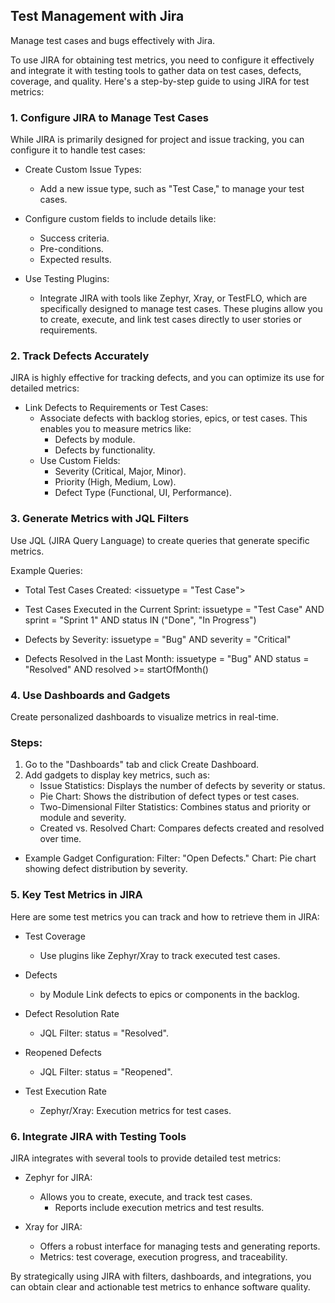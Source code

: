 ## Test Management with Jira

Manage test cases and bugs effectively with Jira.

To use JIRA for obtaining test metrics, you need to configure it effectively and integrate it with testing tools to gather data on test cases, defects, coverage, and quality. Here's a step-by-step guide to using JIRA for test metrics:

### 1. **Configure JIRA to Manage Test Cases**
While JIRA is primarily designed for project and issue tracking, you can configure it to handle test cases:

* Create Custom Issue Types:
    - Add a new issue type, such as "Test Case," to manage your test cases.

* Configure custom fields to include details like:
    - Success criteria.
    - Pre-conditions.
    - Expected results.

* Use Testing Plugins:
    - Integrate JIRA with tools like Zephyr, Xray, or TestFLO, which are specifically designed to manage test cases. These plugins allow you to create, execute, and link test cases directly to user stories or requirements.

### **2. Track Defects Accurately**
JIRA is highly effective for tracking defects, and you can optimize its use for detailed metrics:

* Link Defects to Requirements or Test Cases:
    - Associate defects with backlog stories, epics, or test cases. This enables you to measure metrics like:
        - Defects by module.
        - Defects by functionality.
    - Use Custom Fields:  
        - Severity (Critical, Major, Minor).
        - Priority (High, Medium, Low).
        - Defect Type (Functional, UI, Performance).

### **3. Generate Metrics with JQL Filters**

Use JQL (JIRA Query Language) to create queries that generate specific metrics.

Example Queries:

* Total Test Cases Created:
<issuetype = "Test Case">

*  Test Cases Executed in the Current Sprint:
issuetype = "Test Case" AND sprint = "Sprint 1" AND status IN ("Done", "In Progress")

* Defects by Severity:
issuetype = "Bug" AND severity = "Critical"

*  Defects Resolved in the Last Month:
issuetype = "Bug" AND status = "Resolved" AND resolved >= startOfMonth()

### **4. Use Dashboards and Gadgets**

Create personalized dashboards to visualize metrics in real-time.

### **Steps:**

1. Go to the "Dashboards" tab and click Create Dashboard.
2. Add gadgets to display key metrics, such as:
    - Issue Statistics: Displays the number of defects by severity or status.
    - Pie Chart: Shows the distribution of defect types or test cases.
    - Two-Dimensional Filter Statistics: Combines status and priority or module and severity.
    - Created vs. Resolved Chart: Compares defects created and resolved over time.

* Example Gadget Configuration:
    Filter: "Open Defects."
    Chart: Pie chart showing defect distribution by severity.

### **5. Key Test Metrics in JIRA**

Here are some test metrics you can track and how to retrieve them in JIRA:

- Test Coverage	
    - Use plugins like Zephyr/Xray to track executed test cases.

- Defects 
    - by Module	Link defects to epics or components in the backlog.

- Defect Resolution Rate	
    - JQL Filter: status = "Resolved".

- Reopened Defects	
    - JQL Filter: status = "Reopened".

- Test Execution Rate	
    - Zephyr/Xray: Execution metrics for test cases.

### **6. Integrate JIRA with Testing Tools**
JIRA integrates with several tools to provide detailed test metrics:

- Zephyr for JIRA:
  - Allows you to create, execute, and track test cases.
    - Reports include execution metrics and test results.

- Xray for JIRA:
  - Offers a robust interface for managing tests and generating reports.
  - Metrics: test coverage, execution progress, and traceability.

By strategically using JIRA with filters, dashboards, and integrations, you can obtain clear and actionable test metrics to enhance software quality.
